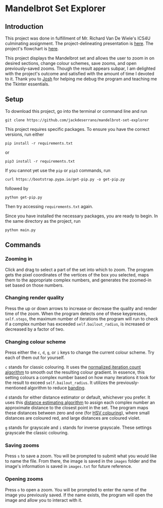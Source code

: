 # Mandelbrot Set Explorer
## Introduction
This project was done in fulfillment of Mr. Richard Van De Wiele's ICS4U culminating assignment. The project-delineating presentation is [here](presentation/presentation.tex). The project's flowchart is [here](flowchart.pdf). 

This project displays the Mandelbrot set and allows the user to zoom in on desired sections, change colour schemes, save zooms, and open previously-saved zooms. Though the result appears subpar, I am delighted with the project's outcome and satisfied with the amount of time I devoted to it. Thank you to [Josh](https://github.com/Taggagii) for helping me debug the program and teaching me the Tkinter essentials. 

## Setup
To download this project, go into the terminal or command line and run 
```
git clone https://github.com/jackdeserrano/mandelbrot-set-explorer
```
This project requires specific packages. To ensure you have the correct versions, run either
```
pip install -r requirements.txt
```
or 
```
pip3 install -r requirements.txt
```
If you cannot yet use the `pip` or `pip3` commands, run 
```
curl https://bootstrap.pypa.io/get-pip.py -o get-pip.py
```
followed by
```
python get-pip.py
```
Then try accessing `requirements.txt` again.

Since you have installed the necessary packages, you are ready to begin. In the same directory as the project, run
```
python main.py
```

## Commands
### Zooming in
Click and drag to select a part of the set into which to zoom. The program gets the pixel coordinates of the vertices of the box you selected, maps them to the appropriate complex numbers, and generates the zoomed-in set based on those numbers.
### Changing render quality
Press the up or down arrows to increase or decrease the quality and render time of the zoom. When the program detects one of these keypresses, `self.steps`, the maximum number of iterations the program will run to check if a complex number has exceeded `self.bailout_radius`, is increased or decreased by a factor of two.
### Changing colour scheme
Press either the `c`, `d`, `g`, or `i` keys to change the current colour scheme. Try each of them out for yourself.

`c` stands for classic colouring. It uses the [normalized iteration count algorithm](https://www.iquilezles.org/www/articles/mset_smooth/mset_smooth.htm) to smooth out the resulting colour gradient. In essence, this setting colours a complex number based on how many iterations it took for the result to exceed `self.bailout_radius`. It utilizes the previously-mentioned algorithm to reduce [banding](https://en.wikipedia.org/wiki/Plotting_algorithms_for_the_Mandelbrot_set#Histogram_coloring).

`d` stands for either distance estimator or default, whichever you prefer. It uses this [distance estimating algorithm](http://www.mrob.com/pub/muency/distanceestimator.html) to assign each complex number an approximate distance to the closest point in the set. The program maps these distances between zero and one (for [HSV colouring](https://en.wikipedia.org/wiki/HSL_and_HSV)), where small distances are coloured red, and large distances are coloured violet.

`g` stands for grayscale and `i` stands for inverse grayscale. These settings grayscale the classic colouring.

### Saving zooms
Press `s` to save a zoom. You will be prompted to submit what you would like to name the file. From there, the image is saved in the `images` folder and the image's information is saved in `images.txt` for future reference.

### Opening zooms
Press `o` to open a zoom. You will be prompted to enter the name of the image you previously saved. If the name exists, the program will open the image and allow you to interact with it.

